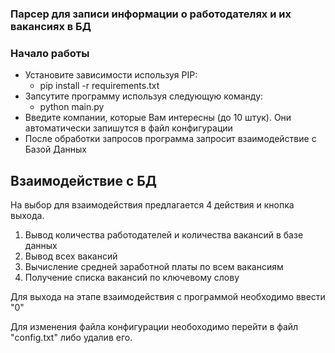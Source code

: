 ### Парсер для записи информации о работодателях и их вакансиях в БД

### Начало работы
- Установите зависимости используя PIP:
  - pip install -r requirements.txt
- Запсутите программу используя следующую команду:
    - python main.py
- Введите компании, которые Вам интересны (до 10 штук). Они автоматически запишутся в файл конфигурации
- После обработки запросов программа запросит взаимодействие с Базой Данных

## Взаимодействие с БД
На выбор для взаимодействия предлагается 4 действия и кнопка выхода.
1) Вывод количества работодателей и количества вакансий в базе данных
2) Вывод всех вакансий
3) Вычисление средней заработной платы по всем вакансиям
4) Получение списка вакансий по ключевому слову

Для выхода на этапе взаимодействия с программой необходимо ввести "0"

Для изменения файла конфигурации необоходимо перейти в файл "config.txt" либо удалив его.
